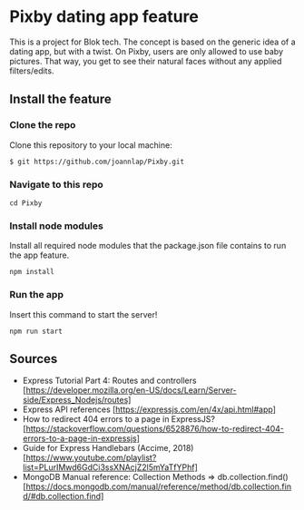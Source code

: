 # Pixby dating app feature

This is a project for Blok tech. The concept is based on the generic idea of a dating app, but with a twist. On Pixby, users are only allowed to use baby pictures. That way, you get to see their natural faces without any applied filters/edits.

## Install the feature

### Clone the repo

Clone this repository to your local machine:

`$ git https://github.com/joannlap/Pixby.git`

### Navigate to this repo

`cd Pixby`

### Install node modules

Install all required node modules that the package.json file contains to run the app feature.

`npm install`

### Run the app

Insert this command to start the server!

`npm run start` 

## Sources

- Express Tutorial Part 4: Routes and controllers [https://developer.mozilla.org/en-US/docs/Learn/Server-side/Express_Nodejs/routes]
- Express API references [https://expressjs.com/en/4x/api.html#app]
- How to redirect 404 errors to a page in ExpressJS? [https://stackoverflow.com/questions/6528876/how-to-redirect-404-errors-to-a-page-in-expressjs]
- Guide for Express Handlebars (Accime, 2018) [https://www.youtube.com/playlist?list=PLurIMwd6GdCi3ssXNAcjZ2l5mYaTfYPhf]
- MongoDB Manual reference: Collection Methods => db.collection.find() [https://docs.mongodb.com/manual/reference/method/db.collection.find/#db.collection.find]
